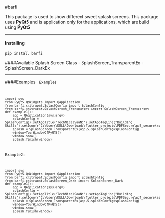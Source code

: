 #barfi

This package is used to show different sweet splash screens. 
This package uses <b>PyQt5</b> and is application only for the applications,
which are build using <b>PyQt5</b>
<hr>

<h4>Installing</h4>
<code>pip install barfi</code>


####Available Splash Screen Class
    - SplashScreen_TransparentEx
    - SplashScreen_DarkEx

<hr>

####Examples
<code>
Example1
    
    import sys
    from PyQt5.QtWidgets import QApplication
    from barfi.chitrapat.SplashConfig import SplashConfig
    from barfi.chitrapat.SplashScreen_Transparent import SplashScreen_Transparent
    def example1():
        app = QApplication(sys.argv)
        splashConfig = SplashConfig().setAppTitle("TechNicalSaaNd").setAppTagLine("Building Skills").setIcon(r"C:\Users\DELL\Downloads\flutter_projects\PDFSecure\pdf_secure\assets\images\_AboutAppImage.png")
        splash = SplashScreen_TransparentEx(app,5,splashConfig=splashConfig)
        window=YourWindowOfPyQT5()
        window.show()
        splash.finish(window)

Example2:

    import sys
    from PyQt5.QtWidgets import QApplication
    from barfi.chitrapat.SplashConfig import SplashConfig
    from barfi.chitrapat.SplashScreen_Dark import SplashScreen_Dark
    def example1():
        app = QApplication(sys.argv)
        splashConfig = SplashConfig().setAppTitle("TechNicalSaaNd").setAppTagLine("Building Skills").setIcon(r"C:\Users\DELL\Downloads\flutter_projects\PDFSecure\pdf_secure\assets\images\_AboutAppImage.png") 
        splash = SplashScreen_TransparentEx(app,5,splashConfig=splashConfig)
        window=YourWindowOfPyQT5()
        window.show()
        splash.finish(window)
</code>



